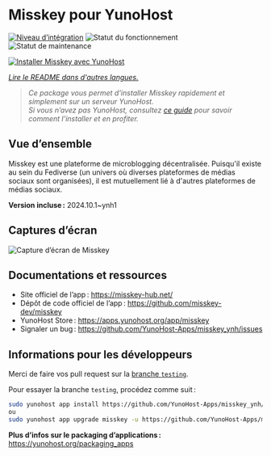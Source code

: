 <!--
Nota bene : ce README est automatiquement généré par <https://github.com/YunoHost/apps/tree/master/tools/readme_generator>
Il NE doit PAS être modifié à la main.
-->

# Misskey pour YunoHost

[![Niveau d’intégration](https://dash.yunohost.org/integration/misskey.svg)](https://ci-apps.yunohost.org/ci/apps/misskey/) ![Statut du fonctionnement](https://ci-apps.yunohost.org/ci/badges/misskey.status.svg) ![Statut de maintenance](https://ci-apps.yunohost.org/ci/badges/misskey.maintain.svg)

[![Installer Misskey avec YunoHost](https://install-app.yunohost.org/install-with-yunohost.svg)](https://install-app.yunohost.org/?app=misskey)

*[Lire le README dans d'autres langues.](./ALL_README.md)*

> *Ce package vous permet d’installer Misskey rapidement et simplement sur un serveur YunoHost.*  
> *Si vous n’avez pas YunoHost, consultez [ce guide](https://yunohost.org/install) pour savoir comment l’installer et en profiter.*

## Vue d’ensemble

Misskey est une plateforme de microblogging décentralisée. Puisqu'il existe au sein du Fediverse (un univers où diverses plateformes de médias sociaux sont organisées), il est mutuellement lié à d'autres plateformes de médias sociaux.

**Version incluse :** 2024.10.1~ynh1

## Captures d’écran

![Capture d’écran de Misskey](./doc/screenshots/screenshot-desktop.png)

## Documentations et ressources

- Site officiel de l’app : <https://misskey-hub.net/>
- Dépôt de code officiel de l’app : <https://github.com/misskey-dev/misskey>
- YunoHost Store : <https://apps.yunohost.org/app/misskey>
- Signaler un bug : <https://github.com/YunoHost-Apps/misskey_ynh/issues>

## Informations pour les développeurs

Merci de faire vos pull request sur la [branche `testing`](https://github.com/YunoHost-Apps/misskey_ynh/tree/testing).

Pour essayer la branche `testing`, procédez comme suit :

```bash
sudo yunohost app install https://github.com/YunoHost-Apps/misskey_ynh/tree/testing --debug
ou
sudo yunohost app upgrade misskey -u https://github.com/YunoHost-Apps/misskey_ynh/tree/testing --debug
```

**Plus d’infos sur le packaging d’applications :** <https://yunohost.org/packaging_apps>
